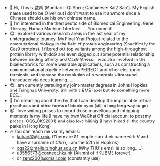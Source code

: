 - 👋 Hi, This is 啟燊 (Mandarin: Qǐ Shēn; Cantonese: Kai2 San1). My English name used to be Oliver but I don't want to use it anymore since a Chinese should use his own chinese name.
- 👀 I’m interested in the therapeutic side of Biomedical Engineering: Gene Therapy, Human Machine Interface......You name it!
- 😋 I explored various research areas in the last year of my undergraduate journey. My Final Year Project related to the computational biology in the field of protein engineering (Specifically for Cas9 proteins), I filtered out top variants among the high-throughput protein library with ddG and even digged out some potential relationship between binding affinity and Cas9 fitness. I was also involved in the bioelectronics for some wearable applications, such as constructing a communicational pipeline between PERfECT and other electronic terminals, and increase the resolution of a wearable Ultrasound transducer via deep learning......
- 😋 I am currently pursuing my joint-master degrees in Johns Hopkins and Tsinghua University. Still with a BME label but do something more ECE...
- 💞️ I’m dreaming about the day that I can develop the implantable retinal prosthesis and other forms of bionic eyes (still a long long way to go)
- 😈 I love writing proses to record those marvellous and intriguing moments in my life (I have my own WeChat Official account to post my proses: CQS_CKS2001) and also love hikinig (I have hiked all the country parks in Hong Kong)
- 🔥 You can reach me via my emails: 
  - kchan52@jh.edu (There are 51 people start their name with *K* and have a surname of *Chan*, I am the 52th in Hopkins）
  - cqs22@mails.tsinghua.edu.cn (Why THU's email is so long.....)
  - u3556373@connect.hku.hk (Alumni of HKUBME forever)
  - or zenc2001@gmail.com (constantly use)
